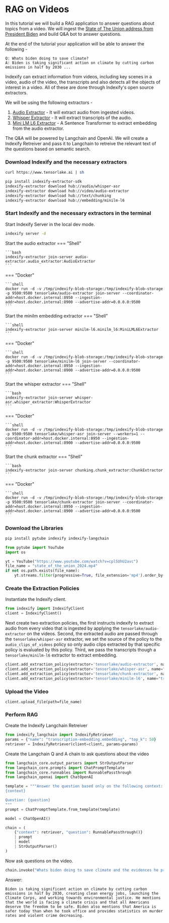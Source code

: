 # RAG on Videos

In this tutorial we will build a RAG application to answer questions about topics from a video. We will ingest the [State of The Union address from President Biden](https://www.youtube.com/watch?v=cplSUhU2avc) and build Q&A bot to answer questions.

At the end of the tutorial your application will be able to answer the following -
```text
Q: Whats biden doing to save climate?
A: Biden is taking significant action on climate by cutting carbon emissions in half by 2030 ...
```

Indexify can extract information from videos, including key scenes in a video, audio of the video, the transcripts and also detects all the objects of interest in a video. All of these are done through Indexify's open source extractors. 

We will be using the following extractors - 

1. [Audio Extractor](https://github.com/tensorlakeai/indexify-extractors/tree/main/video/audio-extractor) - It will extract audio from ingested videos.
2. [Whisper Extractor](https://github.com/tensorlakeai/indexify-extractors/tree/main/whisper-asr) - It will extract transcripts of the audio.
3. [Mini LM L6 Extractor](https://github.com/tensorlakeai/indexify-extractors/tree/main/embedding/minilm-l6) - A Sentence Transformer to extract embedding from the audio extractor.

The Q&A will be powered by Langchain and OpenAI. We will create a Indexify Retreiver and pass it to Langchain to retreive the relevant text of the questions based on semantic search.

### Download Indexify and the necessary extractors
```bash
curl https://www.tensorlake.ai | sh

pip install indexify-extractor-sdk
indexify-extractor download hub://audio/whisper-asr
indexify-extractor download hub://video/audio-extractor
indexify-extractor download hub://text/chunking
indexify-extractor download hub://embedding/minilm-l6
```

### Start Indexify and the necessary extractors in the terminal
Start Indexify Server in the local dev mode.
```bash
indexify server -d
```
Start the audio extractor
=== "Shell"

    ```bash
    indexify-extractor join-server audio-extractor.audio_extractor:AudioExtractor
    ```
=== "Docker"

    ```shell
    docker run -d -v /tmp/indexify-blob-storage:/tmp/indexify-blob-storage -p 9500:9500 tensorlake/audio-extractor join-server --coordinator-addr=host.docker.internal:8950 --ingestion-addr=host.docker.internal:8900 --advertise-addr=0.0.0.0:9500
    ```

Start the minilm embedding extractor
=== "Shell"

    ```shell
    indexify-extractor join-server minilm-l6.minilm_l6:MiniLML6Extractor
    ```
=== "Docker"

    ```shell
    docker run -d -v /tmp/indexify-blob-storage:/tmp/indexify-blob-storage -p 9500:9500 tensorlake/minilm-l6 join-server --coordinator-addr=host.docker.internal:8950 --ingestion-addr=host.docker.internal:8900 --advertise-addr=0.0.0.0:9500
    ```

Start the whisper extractor
=== "Shell"

    ```bash
    indexify-extractor join-server whisper-asr.whisper_extractor:WhisperExtractor 
    ```
=== "Docker"

    ```shell
    docker run -d -v /tmp/indexify-blob-storage:/tmp/indexify-blob-storage -p 9500:9500 tensorlake/whisper-asr join-server --workers=1 --coordinator-addr=host.docker.internal:8950 --ingestion-addr=host.docker.internal:8900 --advertise-addr=0.0.0.0:9500
    ```

Start the chunk extractor
=== "Shell"

    ```bash
    indexify-extractor join-server chunking.chunk_extractor:ChunkExtractor
    ```
=== "Docker"

    ```shell
    docker run -d -v /tmp/indexify-blob-storage:/tmp/indexify-blob-storage -p 9500:9500 tensorlake/chunk-extractor join-server --coordinator-addr=host.docker.internal:8950 --ingestion-addr=host.docker.internal:8900 --advertise-addr=0.0.0.0:9500
    ```


### Download the Libraries
```bash
pip install pytube indexify indexify-langchain
```

```python
from pytube import YouTube
import os

yt = YouTube("https://www.youtube.com/watch?v=cplSUhU2avc")
file_name = "state_of_the_union_2024.mp4"
if not os.path.exists(file_name):
    yt.streams.filter(progressive=True, file_extension='mp4').order_by('resolution').desc().first().download(filename=file_name)
```

### Create the Extraction Policies
Instantiate the Indexify client.
```python
from indexify import IndexifyClient
client = IndexifyClient()
```

Next create two extraction policies, the first instructs indexify to extract audio from every video that is ingested by applying the `tensorlake/audio-extractor` on the videos.
Second, the extracted audio are passed through the `tensorlake/whisper-asr` extractor, we set the source of the policy to the `audio_clips_of_videos` policy so only audio clips extracted by that specific policy is evaluated by this policy.
Third, we pass the transcripts though a `tensorlake/minilm-l6` extractor to extract embedding. 

```python
client.add_extraction_policy(extractor='tensorlake/audio-extractor', name="audio_clips_of_videos")
client.add_extraction_policy(extractor='tensorlake/whisper-asr', name="audio-transcription", content_source='audio_clips_of_videos')
client.add_extraction_policy(extractor='tensorlake/chunk-extractor', name="transcription-chunks", content_source='audio-transcription', input_params={"chunk_size": 2000, "overlap":200})
client.add_extraction_policy(extractor='tensorlake/minilm-l6', name="transcription-embedding", content_source='transcription-chunks')
```


### Upload the Video
```
client.upload_file(path=file_name)
```

### Perform RAG
Create the Indexify Langchain Retreiver
```python
from indexify_langchain import IndexifyRetriever
params = {"name": "transcription-embedding.embedding", "top_k": 50}
retriever = IndexifyRetriever(client=client, params=params)
```

Create the Langchain Q and A chain to ask questions about the video
```python
from langchain_core.output_parsers import StrOutputParser
from langchain_core.prompts import ChatPromptTemplate
from langchain_core.runnables import RunnablePassthrough
from langchain_openai import ChatOpenAI
```

```python
template = """Answer the question based only on the following context:
{context}

Question: {question}
"""
prompt = ChatPromptTemplate.from_template(template)

model = ChatOpenAI()

chain = (
    {"context": retriever, "question": RunnablePassthrough()}
    | prompt
    | model
    | StrOutputParser()
)
```

Now ask questions on the video.
```python
chain.invoke("Whats biden doing to save climate and the evidences he provides?")
```

Answer:
```text
Biden is taking significant action on climate by cutting carbon emissions in half by 2030, creating clean energy jobs, launching the Climate Corps, and working towards environmental justice. He mentions that the world is facing a climate crisis and that all Americans deserve the freedom to be safe. Biden also mentions that America is safer today than when he took office and provides statistics on murder rates and violent crime decreasing.
```
